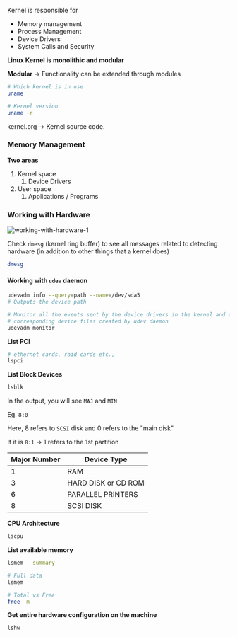 Kernel is responsible for

- Memory management
- Process Management
- Device Drivers
- System Calls and Security

**Linux Kernel is monolithic and modular**

**Modular** -> Functionality can be extended through modules

```bash
# Which kernel is in use
uname

# Kernel version
uname -r
```

kernel.org -> Kernel source code.

### Memory Management

**Two areas**

1. Kernel space
   1. Device Drivers
2. User space
   1. Applications / Programs

### Working with Hardware

![working-with-hardware-1](/Users/kribandi/Desktop/working-with-hardware-1.png)

Check `dmesg` (kernel ring buffer) to see all messages related to detecting hardware (in addition to other things that a kernel does)

```bash
dmesg
```

#### Working with `udev` daemon

```bash
udevadm info --query=path --name=/dev/sda5
# Outputs the device path
```

```bash
# Monitor all the events sent by the device drivers in the kernel and also the 
# corresponding device files created by udev daemon
udevadm monitor
```

**List PCI**

```bash
# ethernet cards, raid cards etc.,
lspci
```

**List Block Devices**

```bash
lsblk
```

In the output, you will see `MAJ` and `MIN` 

Eg. `8:0`

Here, 8 refers to `SCSI` disk and 0 refers to the "main disk"

If it is `8:1` -> 1 refers to the 1st partition

| Major Number | Device Type         |
| ------------ | ------------------- |
| 1            | RAM                 |
| 3            | HARD DISK or CD ROM |
| 6            | PARALLEL PRINTERS   |
| 8            | SCSI DISK           |

**CPU Architecture**

```bash
lscpu
```

**List available memory**

```bash
lsmem --summary

# Full data
lsmem

# Total vs Free
free -m
```

**Get entire hardware configuration on the machine**

```bash
lshw
```



